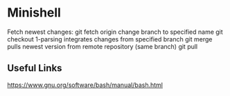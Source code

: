 # Minishell
Fetch newest changes:
git fetch origin 
change branch to specified name
git checkout 1-parsing
integrates changes from specified branch
git merge <name>
pulls newest version from remote repository (same branch)
git pull



## Useful Links

https://www.gnu.org/software/bash/manual/bash.html
